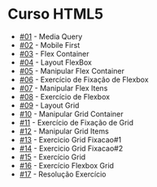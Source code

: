 <h1>Curso HTML5</h1>

<ul>
  <li><a href="https://aleretamero.github.io/onebitcode/css3-moderno/01-media-query/">#01</a> - Media Query</li>
  <li><a href="https://aleretamero.github.io/onebitcode/css3-moderno/02-mobile-first/">#02</a> - Mobile First</li>
  <li><a href="https://aleretamero.github.io/onebitcode/css3-moderno/03-flex-container/">#03</a> - Flex Container</li>
  <li><a href="https://aleretamero.github.io/onebitcode/css3-moderno/04-layout-flexbox/">#04</a> - Layout FlexBox</li>
  <li><a href="https://aleretamero.github.io/onebitcode/css3-moderno/05-manipular-flex-container/">#05</a> - Manipular Flex Container</li>
  <li><a href="https://aleretamero.github.io/onebitcode/css3-moderno/06-exercicio-fixacao-flexbox/">#06</a> - Exercício de Fixação de Flexbox</li>
  <li><a href="https://aleretamero.github.io/onebitcode/css3-moderno/07-manipular-flex-items/">#07</a> - Manipular Flex Itens</li>
  <li><a href="https://aleretamero.github.io/onebitcode/css3-moderno/08-exercicio-flexbox/">#08</a> - Exercício de Flexbox</li>
  <li><a href="https://aleretamero.github.io/onebitcode/css3-moderno/09-layout-grid/">#09</a> - Layout Grid</li>
  <li><a href="https://aleretamero.github.io/onebitcode/css3-moderno/10-manipular-grid-container/">#10</a> - Manipular Grid Container</li>
  <li><a href="https://aleretamero.github.io/onebitcode/css3-moderno/11-exercicio-fixacao-grid/">#11</a> - Exercício de Fixação de Grid</li>
  <li><a href="https://aleretamero.github.io/onebitcode/css3-moderno/12-manipular-grid-items/">#12</a> - Manipular Grid Items</li>
  <li><a href="https://aleretamero.github.io/onebitcode/css3-moderno/13-exercicio-fixacao-grid-1/">#13</a> - Exercicio Grid Fixacao#1</li>
  <li><a href="https://aleretamero.github.io/onebitcode/css3-moderno/14-exercicio-fixacao-grid-2/">#14</a> - Exercicio Grid Fixacao#2</li>
  <li><a href="https://aleretamero.github.io/onebitcode/css3-moderno/15-exercicio-grid/">#15</a> - Exercício Grid</li>
  <li><a href="https://aleretamero.github.io/onebitcode/css3-moderno/16-exercicio-flexbox-grid/">#16</a> - Exercício Flexbox Grid</li>
  <li><a href="https://aleretamero.github.io/onebitcode/css3-moderno/16-resolucao-exercicio/">#17</a> - Resolução Exercício</li>
</ul>
